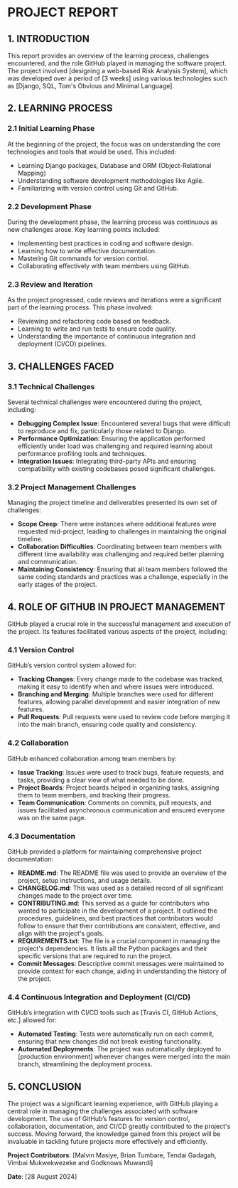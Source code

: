 # PROJECT REPORT

## 1. INTRODUCTION
   
This report provides an overview of the learning process, challenges encountered, and the role GitHub played in managing the software project. The project involved [designing a web-based Risk Analysis System], which was developed over a period of [3 weeks] using various technologies such as [Django, SQL, Tom's Obvious and Minimal Language].

## 2. LEARNING PROCESS
   
### 2.1 Initial Learning Phase

At the beginning of the project, the focus was on understanding the core technologies and tools that would be used. This included:
- Learning Django packages, Database and ORM (Object-Relational Mapping)
- Understanding software development methodologies like Agile.
- Familiarizing with version control using Git and GitHub.

### 2.2 Development Phase

During the development phase, the learning process was continuous as new challenges arose. Key learning points included:
- Implementing best practices in coding and software design.
- Learning how to write effective documentation.
- Mastering Git commands for version control.
- Collaborating effectively with team members using GitHub.

### 2.3 Review and Iteration

As the project progressed, code reviews and iterations were a significant part of the learning process. This phase involved:
- Reviewing and refactoring code based on feedback.
- Learning to write and run tests to ensure code quality.
- Understanding the importance of continuous integration and deployment (CI/CD) pipelines.

## 3. CHALLENGES FACED

### 3.1 Technical Challenges

Several technical challenges were encountered during the project, including:
- **Debugging Complex Issue**: Encountered several bugs that were difficult to reproduce and fix, particularly those related to Django.
- **Performance Optimization**: Ensuring the application performed efficiently under load was challenging and required learning about performance profiling tools and techniques.
- **Integration Issues**: Integrating third-party APIs and ensuring compatibility with existing codebases posed significant challenges.

### 3.2 Project Management Challenges

Managing the project timeline and deliverables presented its own set of challenges:
- **Scope Creep**: There were instances where additional features were requested mid-project, leading to challenges in maintaining the original timeline.
- **Collaboration Difficulties**: Coordinating between team members with different time availability was challenging and required better planning and communication.
- **Maintaining Consistency**: Ensuring that all team members followed the same coding standards and practices was a challenge, especially in the early stages of the project.

## 4. ROLE OF GITHUB IN PROJECT MANAGEMENT
   
GitHub played a crucial role in the successful management and execution of the project. Its features facilitated various aspects of the project, including:

### 4.1 Version Control

GitHub’s version control system allowed for:
- **Tracking Changes**: Every change made to the codebase was tracked, making it easy to identify when and where issues were introduced.
- **Branching and Merging**: Multiple branches were used for different features, allowing parallel development and easier integration of new features.
- **Pull Requests**: Pull requests were used to review code before merging it into the main branch, ensuring code quality and consistency.

### 4.2 Collaboration

GitHub enhanced collaboration among team members by:
- **Issue Tracking**: Issues were used to track bugs, feature requests, and tasks, providing a clear view of what needed to be done.
- **Project Boards**: Project boards helped in organizing tasks, assigning them to team members, and tracking their progress.
- **Team Communication**: Comments on commits, pull requests, and issues facilitated asynchronous communication and ensured everyone was on the same page.

### 4.3 Documentation

GitHub provided a platform for maintaining comprehensive project documentation:
- **README.md**: The README file was used to provide an overview of the project, setup instructions, and usage details.
- **CHANGELOG.md**: This was used as a detailed record of all significant changes made to the project over time.
- **CONTRIBUTING.md**: This served as a guide for contributors who wanted to participate in the development of a project. It outlined the procedures, guidelines, and best practices that contributors would follow to ensure that their contributions are consistent, effective, and align with the project's goals.
- **REQUIREMENTS.txt**: The file is a crucial component in managing the project's dependencies. It lists all the Python packages and their specific versions that are required to run the project.
- **Commit Messages**: Descriptive commit messages were maintained to provide context for each change, aiding in understanding the history of the project.

### 4.4 Continuous Integration and Deployment (CI/CD)

GitHub’s integration with CI/CD tools such as [Travis CI, GitHub Actions, etc.] allowed for:
- **Automated Testing**: Tests were automatically run on each commit, ensuring that new changes did not break existing functionality.
- **Automated Deployments**: The project was automatically deployed to [production environment] whenever changes were merged into the main branch, streamlining the deployment process.

## 5. CONCLUSION
   
The project was a significant learning experience, with GitHub playing a central role in managing the challenges associated with software development. The use of GitHub’s features for version control, collaboration, documentation, and CI/CD greatly contributed to the project's success. Moving forward, the knowledge gained from this project will be invaluable in tackling future projects more effectively and efficiently.

**Project Contributors**: [Malvin Masiye, Brian Tumbare, Tendai Gadagah, Vimbai Mukwekwezeke and Godknows Muwandi]

**Date**: [28 August 2024]

